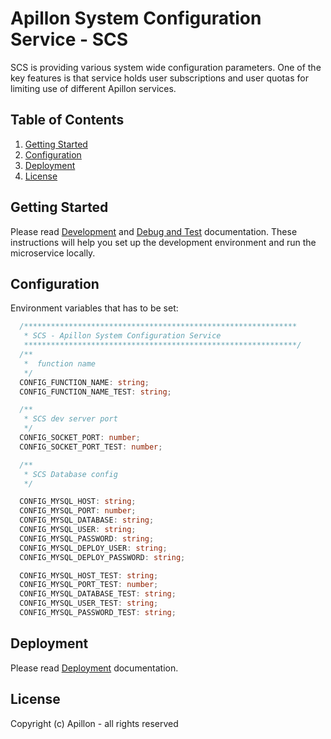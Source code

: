 # Apillon System Configuration Service - SCS

SCS is providing various system wide configuration parameters. One of the key features is that service holds user subscriptions and user quotas for limiting use of different Apillon services.

## Table of Contents

1. [Getting Started](#getting-started)
2. [Configuration](#configuration)
3. [Deployment](#deployment)
4. [License](#license)

## Getting Started

Please read [Development](../../docs/development.md) and [Debug and Test](../../docs/debug-and-test.md) documentation. These instructions will help you set up the development environment and run the microservice locally.

## Configuration

Environment variables that has to be set:

```ts
  /*************************************************************
   * SCS - Apillon System Configuration Service
   *************************************************************/
  /**
   *  function name
   */
  CONFIG_FUNCTION_NAME: string;
  CONFIG_FUNCTION_NAME_TEST: string;

  /**
   * SCS dev server port
   */
  CONFIG_SOCKET_PORT: number;
  CONFIG_SOCKET_PORT_TEST: number;

  /**
   * SCS Database config
   */

  CONFIG_MYSQL_HOST: string;
  CONFIG_MYSQL_PORT: number;
  CONFIG_MYSQL_DATABASE: string;
  CONFIG_MYSQL_USER: string;
  CONFIG_MYSQL_PASSWORD: string;
  CONFIG_MYSQL_DEPLOY_USER: string;
  CONFIG_MYSQL_DEPLOY_PASSWORD: string;

  CONFIG_MYSQL_HOST_TEST: string;
  CONFIG_MYSQL_PORT_TEST: number;
  CONFIG_MYSQL_DATABASE_TEST: string;
  CONFIG_MYSQL_USER_TEST: string;
  CONFIG_MYSQL_PASSWORD_TEST: string;
```

## Deployment

Please read [Deployment](../../docs/deployment.md) documentation.

## License

Copyright (c) Apillon - all rights reserved
